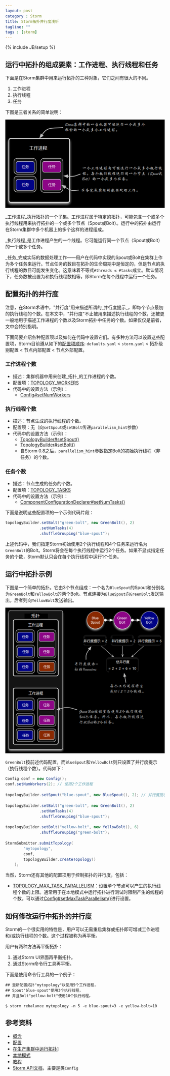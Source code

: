 ```yaml
---
layout: post
category : Storm
title: Storm拓扑并行度浅析
tagline: ""
tags : [storm]
---
```

{% include JB/setup %}

## 运行中拓扑的组成要素：工作进程、执行线程和任务

下面是在Storm集群中用来运行拓扑的三种对象，它们之间有很大的不同。

1. 工作进程
2. 执行线程
3. 任务

下图是三者关系的简单说明：

![Storm中工作进程、执行线程和任务的关系](/images/relationships-worker-processes-executors-tasks.png)

_工作进程_执行拓扑的一个子集。工作进程属于特定的拓扑，可能包含一个或多个执行线程用来执行拓扑的一个或多个节点（Spout或Bolt）。运行中的拓扑由运行在Storm集群中多个机器上的多个这样的进程组成。

_执行线程_是工作进程产生的一个线程。它可能运行同一个节点（Spout或Bolt）的一个或多个任务。

_任务_完成实际的数据处理工作——用户在代码中实现的Spout或Bolt在集群上作为多个任务来运行。节点任务的数目在拓扑的生命周期中是恒定的，但是节点的执行线程的数目可能发生变化。这意味着不等式``#threads ≤ #tasks``成立。默认情况下，任务数被设置为和执行线程数相等，即Storm在每个线程中运行一个任务。

## 配置拓扑的并行度

注意，在Storm术语中，"并行度"用来描述所谓的_并行度提示_，即每个节点最初的执行线程的个数。在本文中，"并行度"不止被用来描述执行线程的个数，还被更一般地用于描述工作进程的个数以及Storm拓扑中任务的个数。如果仅仅是前者，文中会特别指明。

下面简要介绍各种配置项以及如何在代码中设置它们。有多种方法可以设置这些配置项，Storm目前遵从如下的[配置项顺序](Configuration.html): ``defaults.yaml`` < ``storm.yaml`` < 拓扑级别配置 < 节点内部配置 < 节点外部配置。

### 工作进程个数

* 描述：集群机器中用来创建_拓扑_的工作进程的个数。
* 配置项：[TOPOLOGY_WORKERS](/javadoc/apidocs/backtype/storm/Config.html#TOPOLOGY_WORKERS)
* 代码中的设置方法（示例）：
    * [Config#setNumWorkers](/javadoc/apidocs/backtype/storm/Config.html)

### 执行线程个数

* 描述：节点生成的执行线程的个数。
* 配置项：无（向``setSpout``或``setBolt``传递``parallelism_hint``参数）
* 代码中的设置方法（示例）：
    * [TopologyBuilder#setSpout()](/javadoc/apidocs/backtype/storm/topology/TopologyBuilder.html)
    * [TopologyBuilder#setBolt()](/javadoc/apidocs/backtype/storm/topology/TopologyBuilder.html)
    * 自Storm 0.8之后，``parallelism_hint``参数指定Bolt的初始执行线程（非任务）的个数。

### 任务个数

* 描述：节点生成的任务的个数。
* 配置项：[TOPOLOGY_TASKS](/javadoc/apidocs/backtype/storm/Config.html#TOPOLOGY_TASKS)
* 代码中的设置方法（示例）：
    * [ComponentConfigurationDeclarer#setNumTasks()](/javadoc/apidocs/backtype/storm/topology/ComponentConfigurationDeclarer.html)

下面是说明这些配置项的一个示例代码片段：

```java
topologyBuilder.setBolt("green-bolt", new GreenBolt(), 2)
               .setNumTasks(4)
               .shuffleGrouping("blue-spout");
```

上述代码中，我们指定Storm初始使用2个执行线程和4个任务来运行名为``GreenBolt``的Bolt。Storm将会在每个执行线程中运行2个任务。如果不显式指定任务的个数，Storm默认只会在每个执行线程中运行1个任务。

## 运行中拓扑示例

下图是一个简单的拓扑。它由3个节点组成：一个名为``BlueSpout``的Spout和分别名为``GreenBolt``和``YellowBolt``的两个Bolt。节点连接为``BlueSpout``向``GreenBolt``发送输出，后者则向``YellowBolt``发送输出。

![Storm运行中拓扑示例](/images/example-of-a-running-topology.png)

``GreenBolt``按前述代码配置，而``BlueSpout``和``YellowBolt``则只设置了并行度提示（执行线程个数）。代码如下：

```java
Config conf = new Config();
conf.setNumWorkers(2); // 使用2个工作进程

topologyBuilder.setSpout("blue-spout", new BlueSpout(), 2); // 并行度提示设置为2

topologyBuilder.setBolt("green-bolt", new GreenBolt(), 2)
               .setNumTasks(4)
               .shuffleGrouping("blue-spout");

topologyBuilder.setBolt("yellow-bolt", new YellowBolt(), 6)
               .shuffleGrouping("green-bolt");

StormSubmitter.submitTopology(
        "mytopology",
        conf,
        topologyBuilder.createTopology()
    );
```

当然，Storm还有其他的配置项用于控制拓扑的并行度，包括：

* [TOPOLOGY_MAX_TASK_PARALLELISM](/javadoc/apidocs/backtype/storm/Config.html#TOPOLOGY_MAX_TASK_PARALLELISM)：设置单个节点可以产生的执行线程个数的上限。通常用于在本地模式中运行拓扑进行测试时限制产生的线程的个数。可以通过[Config#setMaxTaskParallelism()](/javadoc/apidocs/backtype/storm/Config.html#setMaxTaskParallelism(int))进行设置。

## 如何修改运行中拓扑的并行度

Storm的一个很实用的特性是，用户可以无需重启集群或拓扑即可增减工作进程和/或执行线程的个数。这个过程被称为再平衡。

用户有两种方法再平衡拓扑：

1. 通过Storm UI界面再平衡拓扑。
2. 通过Storm命令行工具再平衡。

下面是使用命令行工具的一个例子：

```
## 重新配置拓扑"mytopology"以使用5个工作进程，
## Spout"blue-spout"使用3个执行线程，
## 并且Bolt"yellow-bolt"使用10个执行线程。

$ storm rebalance mytopology -n 5 -e blue-spout=3 -e yellow-bolt=10
```

## 参考资料

* [概念](storm-concepts.html)
* [配置](storm-configuration.html)
* [在生产集群中运行拓扑](storm-running-topologies-on-a-production-cluster.html)]
* [本地模式](Local-mode.html)
* [教程](storm-tutorial.html)
* [Storm API文档](/javadoc/apidocs/)，主要是类``Config``
